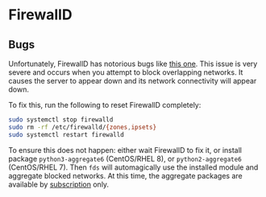 # FirewallD

## Bugs

Unfortunately, FirewallD has notorious bugs like [this one](https://bugzilla.redhat.com/show_bug.cgi?id=1836571).
This issue is very severe and occurs when you attempt to block overlapping networks.
It causes the server to appear down and its network connectivity will appear down.

To fix this, run the following to reset FirewallD completely:

```bash
sudo systemctl stop firewalld
sudo rm -rf /etc/firewalld/{zones,ipsets}
sudo systemctl restart firewalld
```

To ensure this does not happen: either wait FirewallD to fix it, or install package `python3-aggregate6` (CentOS/RHEL 8),
or `python2-aggregate6` (CentOS/RHEL 7). Then `fds` will automagically use the installed module and aggregate
blocked networks. At this time, the aggregate packages are available by [subscription](https://www.getpagespeed.com/repo-subscribe) only.